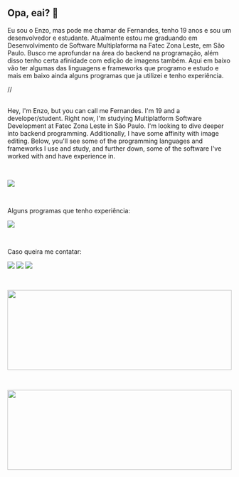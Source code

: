 ## Opa, eai? 👋
<!DOCTYPE html>
<html lang="en">
<head>
    <link rel="stylesheet" href="/styles.css">
    <meta charset="UTF-8">
    <meta name="viewport" content="width=device-width, initial-scale=1.0">
</head>
<body>
    <p>   Eu sou o Enzo, mas pode me chamar de Fernandes, tenho 19 anos e  sou um desenvolvedor e estudante. Atualmente estou me graduando em Desenvolvimento de Software Multiplaforma na Fatec Zona Leste, em São Paulo. Busco me aprofundar na área do backend na programação, além disso tenho certa afinidade com edição de imagens também. Aqui em baixo vão ter algumas das linguagens e frameworks que programo e estudo e mais em baixo ainda alguns programas que ja utilizei e tenho experiência.</p>
    // 
    <p> <br>  Hey, I'm Enzo, but you can call me Fernandes. I'm 19 and a developer/student. Right now, I'm studying Multiplatform Software Development at Fatec Zona Leste in São Paulo. I'm looking to dive deeper into backend programming. Additionally, I have some affinity with image editing. Below, you'll see some of the programming languages and frameworks I use and study, and further down, some of the software I've worked with and have experience in.</p>
      <p><br></p>
    <a href="https://skillicons.dev">
      <img src="https://skillicons.dev/icons?i=html,css,bootstrap,react,js,nodejs,java,spring,mongodb,mysql" />
    </a>
      <p><br></p>
    <p>Alguns programas que tenho experiência:</p>
    <a href="https://skillicons.dev">
      <img src="https://skillicons.dev/icons?i=vscode,eclipse,idea,ps,git" />
    </a>
    <p><br></p>
    
  <p>Caso queira me contatar:</p>
        
  <div>
    <a href="https://www.instagram.com/fernandes_223_/" target="_blank"><img loading="lazy" src="https://img.shields.io/badge/-Instagram-%23E4405F?style=for-the-badge&logo=instagram&logoColor=white" target="_blank"></a>
    <a href = "mailto:fernandesdenzo223@gmail.com"><img loading="lazy" src="https://img.shields.io/badge/Gmail-D14836?style=for-the-badge&logo=gmail&logoColor=white" target="_blank"></a>
    <a href="https://www.linkedin.com/in/fernandes-ez/" target="_blank"><img loading="lazy" src="https://img.shields.io/badge/-LinkedIn-%230077B5?style=for-the-badge&logo=linkedin&logoColor=white" target="_blank"></a>   

  </div>
  <p><br></p>
  <div>
    <a href="https://github.com/Fernandes-ez">
    <img loading="lazy" height="180em" width= "100%" src="https://github-readme-stats.vercel.app/api/top-langs/?username=Fernandes-ez&layout=compact&langs_count=7&theme=midnight-purple"/>
      <p><br></p>
    <img loading="lazy" height="180em" width= "100%" src="https://github-readme-stats.vercel.app/api?username=fernandes-ez&show_icons=true&theme=midnight-purple"/>
  </div>
</body>
</html>
<!--
**Fernandes-ez/fernandes-ez** is a ✨ _special_ ✨ repository because its `README.md` (this file) appears on your GitHub profile.

Here are some ideas to get you started:

- 🔭 I’m currently working on ...
- 🌱 I’m currently learning ...
- 👯 I’m looking to collaborate on ...
- 🤔 I’m looking for help with ...
- 💬 Ask me about ...
- 📫 How to reach me: ...
- 😄 Pronouns: ...
- ⚡ Fun fact: ...
-->
